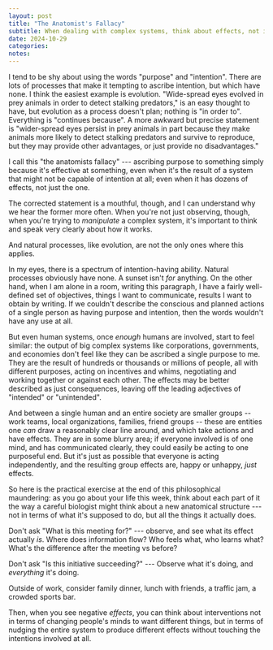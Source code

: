 ```yaml
---
layout: post
title: "The Anatomist's Fallacy"
subtitle: When dealing with complex systems, think about effects, not intentions
date: 2024-10-29
categories:
notes:
---
```


I tend to be shy about using the words "purpose" and "intention". There are lots of processes that make it tempting to ascribe intention, but which have none. I think the easiest example is evolution. "Wide-spread eyes evolved in prey animals in order to detect stalking predators," is an easy thought to have, but evolution as a process doesn't plan; nothing is "in order to". Everything is "continues because". A more awkward but precise statement is "wider-spread eyes persist in prey animals in part because they make animals more likely to detect stalking predators and survive to reproduce, but they may provide other advantages, or just provide no disadvantages."

I call this "the anatomists fallacy" --- ascribing purpose to something simply because it's effective at something, even when it's the result of a system that might not be capable of intention at all; even when it has dozens of effects, not just the one.

The corrected statement is a mouthful, though, and I can understand why we hear the former more often. When you're not just observing, though, when you're trying to _manipulate_ a complex system, it's important to think and speak very clearly about how it works.

And natural processes, like evolution, are not the only ones where this applies.

In my eyes, there is a spectrum of intention-having ability. Natural processes obviously have none. A sunset isn't _for_ anything. On the other hand, when I am alone in a room, writing this paragraph, I have a fairly well-defined set of objectives, things I want to communicate, results I want to obtain by writing. If we couldn't describe the conscious and planned actions of a single person as having purpose and intention, then the words wouldn't have any use at all.

But even human systems, once _enough_ humans are involved, start to feel similar: the output of big complex systems like corporations, governments, and economies don't feel like they can be ascribed a single purpose to me. They are the result of hundreds or thousands or millions of people, all with different purposes, acting on incentives and whims, negotiating and working together or against each other. The effects may be better described as just consequences, leaving off the leading adjectives of "intended" or "unintended".

And between a single human and an entire society are smaller groups -- work teams, local organizations, families, friend groups -- these are entities one _can_ draw a reasonably clear line around, and which take actions and have effects. They are in some blurry area; if everyone involved is of one mind, and has communicated clearly, they could easily be acting to one purposeful end. But it's just as possible that everyone is acting independently, and the resulting group effects are, happy or unhappy, _just_ effects.

So here is the practical exercise at the end of this philosophical maundering: as you go about your life this week, think about each part of it the way a careful biologist might think about a new anatomical structure --- not in terms of what it's supposed to do, but all the things it actually does.

Don't ask "What is this meeting for?" --- observe, and see what its effect actually _is_. Where does information flow? Who feels what, who learns what? What's the difference after the meeting vs before?

Don't ask "Is this initiative succeeding?" --- Observe what it's doing, and _everything_ it's doing.

Outside of work, consider family dinner, lunch with friends, a traffic jam, a crowded sports bar.

Then, when you see negative _effects_, you can think about interventions not in terms of changing people's minds to want different things, but in terms of nudging the entire system to produce different effects without touching the intentions involved at all.
